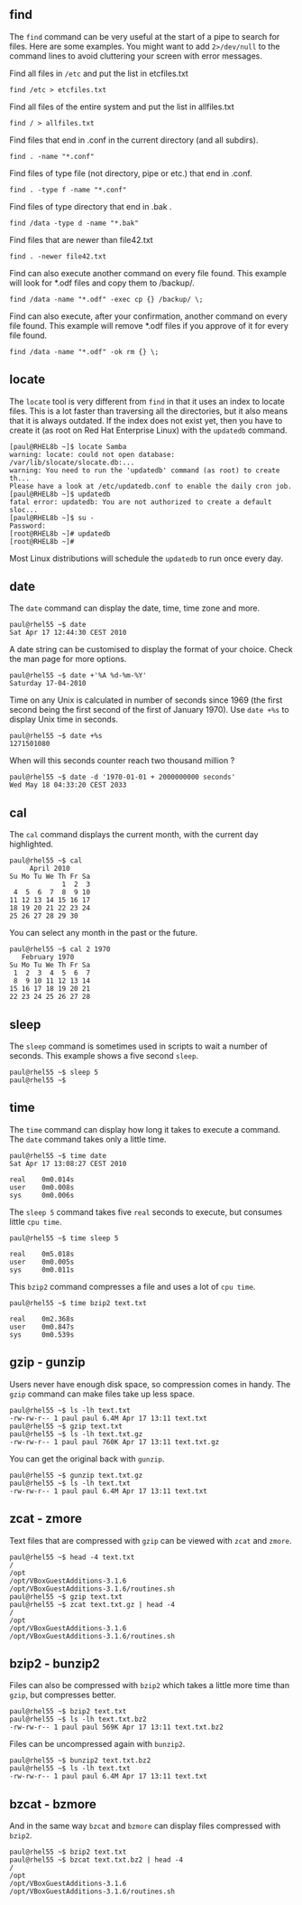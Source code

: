 ## find

The `find` command can be very useful at the start of a
pipe to search for files. Here are some examples. You might want to add
`2>/dev/null` to the command lines to avoid cluttering your screen with
error messages.

Find all files in `/etc` and put the list in etcfiles.txt

    find /etc > etcfiles.txt

Find all files of the entire system and put the list in allfiles.txt

    find / > allfiles.txt

Find files that end in .conf in the current directory (and all subdirs).

    find . -name "*.conf"

Find files of type file (not directory, pipe or etc.) that end in .conf.

    find . -type f -name "*.conf"

Find files of type directory that end in .bak .

    find /data -type d -name "*.bak"

Find files that are newer than file42.txt

    find . -newer file42.txt

Find can also execute another command on every file found. This example
will look for \*.odf files and copy them to /backup/.

    find /data -name "*.odf" -exec cp {} /backup/ \;

Find can also execute, after your confirmation, another command on every
file found. This example will remove \*.odf files if you approve of it
for every file found.

    find /data -name "*.odf" -ok rm {} \;

## locate

The `locate` tool is very different from `find` in that it
uses an index to locate files. This is a lot faster than traversing all
the directories, but it also means that it is always outdated. If the
index does not exist yet, then you have to create it (as root on Red Hat
Enterprise Linux) with the `updatedb` command.

    [paul@RHEL8b ~]$ locate Samba
    warning: locate: could not open database: /var/lib/slocate/slocate.db:...
    warning: You need to run the 'updatedb' command (as root) to create th...
    Please have a look at /etc/updatedb.conf to enable the daily cron job.
    [paul@RHEL8b ~]$ updatedb 
    fatal error: updatedb: You are not authorized to create a default sloc...
    [paul@RHEL8b ~]$ su -
    Password: 
    [root@RHEL8b ~]# updatedb
    [root@RHEL8b ~]#

Most Linux distributions will schedule the `updatedb` to run once every
day.

## date

The `date` command can display the date, time, time zone
and more.

    paul@rhel55 ~$ date
    Sat Apr 17 12:44:30 CEST 2010

A date string can be customised to display the format of your choice.
Check the man page for more options.

    paul@rhel55 ~$ date +'%A %d-%m-%Y'
    Saturday 17-04-2010

Time on any Unix is calculated in number of seconds since 1969 (the
first second being the first second of the first of January 1970). Use
`date +%s` to display Unix time in seconds.

    paul@rhel55 ~$ date +%s
    1271501080

When will this seconds counter reach two thousand million ?

    paul@rhel55 ~$ date -d '1970-01-01 + 2000000000 seconds'
    Wed May 18 04:33:20 CEST 2033

## cal

The `cal` command displays the current month, with the
current day highlighted.

    paul@rhel55 ~$ cal
         April 2010     
    Su Mo Tu We Th Fr Sa
                 1  2  3
     4  5  6  7  8  9 10
    11 12 13 14 15 16 17
    18 19 20 21 22 23 24
    25 26 27 28 29 30

You can select any month in the past or the future.

    paul@rhel55 ~$ cal 2 1970
       February 1970    
    Su Mo Tu We Th Fr Sa
     1  2  3  4  5  6  7
     8  9 10 11 12 13 14
    15 16 17 18 19 20 21
    22 23 24 25 26 27 28

## sleep

The `sleep` command is sometimes used in scripts to wait a
number of seconds. This example shows a five second `sleep`.

    paul@rhel55 ~$ sleep 5
    paul@rhel55 ~$

## time

The `time` command can display how long it takes to
execute a command. The `date` command takes only a little time.

    paul@rhel55 ~$ time date
    Sat Apr 17 13:08:27 CEST 2010

    real    0m0.014s
    user    0m0.008s
    sys     0m0.006s

The `sleep 5` command takes five `real` seconds to execute, but consumes
little `cpu time`.

    paul@rhel55 ~$ time sleep 5

    real    0m5.018s
    user    0m0.005s
    sys     0m0.011s

This `bzip2` command compresses a file and uses a lot of
`cpu time`.

    paul@rhel55 ~$ time bzip2 text.txt 

    real    0m2.368s
    user    0m0.847s
    sys     0m0.539s

## gzip - gunzip

Users never have enough disk space, so compression comes in handy. The
`gzip` command can make files take up less space.

    paul@rhel55 ~$ ls -lh text.txt 
    -rw-rw-r-- 1 paul paul 6.4M Apr 17 13:11 text.txt
    paul@rhel55 ~$ gzip text.txt 
    paul@rhel55 ~$ ls -lh text.txt.gz 
    -rw-rw-r-- 1 paul paul 760K Apr 17 13:11 text.txt.gz

You can get the original back with `gunzip`.

    paul@rhel55 ~$ gunzip text.txt.gz 
    paul@rhel55 ~$ ls -lh text.txt
    -rw-rw-r-- 1 paul paul 6.4M Apr 17 13:11 text.txt

## zcat - zmore

Text files that are compressed with `gzip` can be viewed
with `zcat` and `zmore`.

    paul@rhel55 ~$ head -4 text.txt 
    /
    /opt
    /opt/VBoxGuestAdditions-3.1.6
    /opt/VBoxGuestAdditions-3.1.6/routines.sh
    paul@rhel55 ~$ gzip text.txt 
    paul@rhel55 ~$ zcat text.txt.gz | head -4
    /
    /opt
    /opt/VBoxGuestAdditions-3.1.6
    /opt/VBoxGuestAdditions-3.1.6/routines.sh

## bzip2 - bunzip2

Files can also be compressed with `bzip2` which takes a
little more time than `gzip`, but compresses better.

    paul@rhel55 ~$ bzip2 text.txt 
    paul@rhel55 ~$ ls -lh text.txt.bz2 
    -rw-rw-r-- 1 paul paul 569K Apr 17 13:11 text.txt.bz2

Files can be uncompressed again with `bunzip2`.

    paul@rhel55 ~$ bunzip2 text.txt.bz2 
    paul@rhel55 ~$ ls -lh text.txt 
    -rw-rw-r-- 1 paul paul 6.4M Apr 17 13:11 text.txt

## bzcat - bzmore

And in the same way `bzcat` and `bzmore` can
display files compressed with `bzip2`.

    paul@rhel55 ~$ bzip2 text.txt 
    paul@rhel55 ~$ bzcat text.txt.bz2 | head -4
    /
    /opt
    /opt/VBoxGuestAdditions-3.1.6
    /opt/VBoxGuestAdditions-3.1.6/routines.sh
